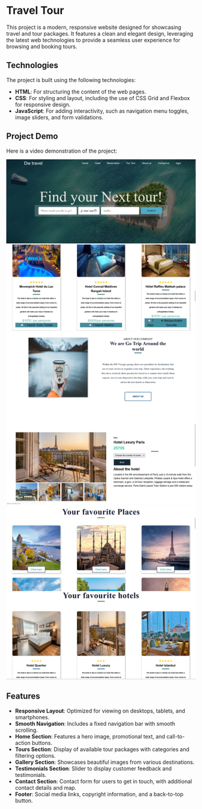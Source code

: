 # Travel Tour

This project is a modern, responsive website designed for showcasing travel and tour packages. It features a clean and elegant design, leveraging the latest web technologies to provide a seamless user experience for browsing and booking tours.

## Technologies

The project is built using the following technologies:

- **HTML**: For structuring the content of the web pages.
- **CSS**: For styling and layout, including the use of CSS Grid and Flexbox for responsive design.
- **JavaScript**: For adding interactivity, such as navigation menu toggles, image sliders, and form validations.

## Project Demo

Here is a video demonstration of the project:

<img src="./352175345_225349016946368_8567224913219966385_n.jpg">
<img src="./351581760_1636879970158932_5985941300797136645_n.jpg">
<img src="./350979763_568956855391781_5658694445881278522_n.jpg">
<img src="./350816735_234737519265062_7464739355608643799_n.jpg">
<img src="./2023-06-04 (9).png">
<img src="./2023-06-04 (10).png">


## Features

- **Responsive Layout**: Optimized for viewing on desktops, tablets, and smartphones.
- **Smooth Navigation**: Includes a fixed navigation bar with smooth scrolling.
- **Home Section**: Features a hero image, promotional text, and call-to-action buttons.
- **Tours Section**: Display of available tour packages with categories and filtering options.
- **Gallery Section**: Showcases beautiful images from various destinations.
- **Testimonials Section**: Slider to display customer feedback and testimonials.
- **Contact Section**: Contact form for users to get in touch, with additional contact details and map.
- **Footer**: Social media links, copyright information, and a back-to-top button.


